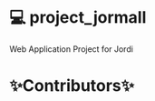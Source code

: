 # &#128187; project_jormall
 Web Application Project for Jordi


# &#10024;Contributors&#10024;

<!-- ALL-CONTRIBUTORS-LIST:START - Do not remove or modify this section -->
<!-- prettier-ignore-start -->
<!-- markdownlint-disable -->

<!-- markdownlint-restore -->
<!-- prettier-ignore-end -->

<!-- ALL-CONTRIBUTORS-LIST:END -->
